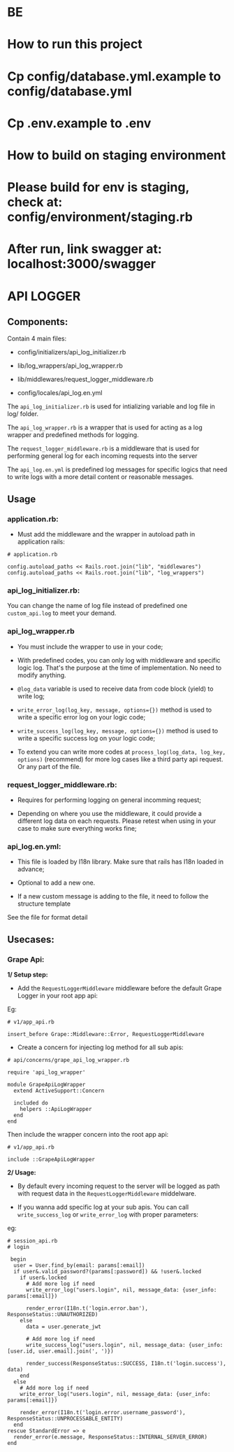 # BE

# How to run this project

# Cp config/database.yml.example to config/database.yml
# Cp .env.example to .env

# How to build on staging environment
# Please build for env is staging, check at: config/environment/staging.rb
# After run, link swagger at: localhost:3000/swagger

# API LOGGER

## Components:
Contain 4 main files:

- config/initializers/api_log_initializer.rb

- lib/log_wrappers/api_log_wrapper.rb

- lib/middlewares/request_logger_middleware.rb

- config/locales/api_log.en.yml

The `api_log_initializer.rb` is used for intializing variable and log file in log/ folder.

The `api_log_wrapper.rb` is a wrapper that is used for acting as a log wrapper and predefined methods for logging.

The `request_logger_middleware.rb` is a middleware that is used for performing general log for each incoming requests into the server

The `api_log.en.yml` is predefined log messages for specific logics that need to write logs with a more detail content or reasonable messages.

## Usage

### application.rb:

- Must add the middleware and the wrapper in autoload path in application rails:

```
# application.rb

config.autoload_paths << Rails.root.join("lib", "middlewares")
config.autoload_paths << Rails.root.join("lib", "log_wrappers")
```

### api_log_initializer.rb:

You can change the name of log file instead of predefined one `custom_api.log` to meet your demand.

### api_log_wrapper.rb

- You must include the wrapper to use in your code;

- With predefined codes, you can only log with middleware and specific logic log. That's the purpose at the time of implementation. No need to modify anything.

- `@log_data` variable is used to receive data from code block (yield) to write log;

- `write_error_log(log_key, message, options={})` method is used to write a specific error log on your logic code;

- `write_success_log(log_key, message, options={})` method is used to write a specific  success log on your logic code;

- To extend you can write more codes at `process_log(log_data, log_key, options)` (recommend) for more log cases like a third party api request. Or any part of the file.

### request_logger_middleware.rb:

- Requires for performing logging on general incomming request;

- Depending on where you use the middleware, it could provide a different log data on each requests. Please retest when using in your case to make sure everything works fine;

### api_log.en.yml:

- This file is loaded by I18n library. Make sure that rails has I18n loaded in advance;

- Optional to add a new one.

- If a new custom message is adding to the file, it need to follow the structure template

See the file for format detail

## Usecases:

### Grape Api:

**1/ Setup step:**

- Add the `RequestLoggerMiddleware` middleware before the default Grape Logger in your root app api:

Eg:

```
# v1/app_api.rb

insert_before Grape::Middleware::Error, RequestLoggerMiddleware
```

- Create a concern for injecting log method for all sub apis:

```
# api/concerns/grape_api_log_wrapper.rb

require 'api_log_wrapper'

module GrapeApiLogWrapper
  extend ActiveSupport::Concern

  included do
    helpers ::ApiLogWrapper
  end
end
```

Then include the wrapper concern into the root app api:

```
# v1/app_api.rb

include ::GrapeApiLogWrapper
```

**2/ Usage:**

- By default every incoming request to the server will be logged as path with request data in the `RequestLoggerMiddleware` middelware.

- If you wanna add specific log at your sub apis. You can call `write_success_log` or `write_error_log` with proper parameters:

eg:

```
# session_api.rb
# login

 begin
  user = User.find_by(email: params[:email])
  if user&.valid_password?(params[:password]) && !user&.locked
    if user&.locked
      # Add more log if need
      write_error_log("users.login", nil, message_data: {user_info: params[:email]})

      render_error(I18n.t('login.error.ban'), ResponseStatus::UNAUTHORIZED)
    else
      data = user.generate_jwt

      # Add more log if need
      write_success_log("users.login", nil, message_data: {user_info: [user.id, user.email].join(', ')})

      render_success(ResponseStatus::SUCCESS, I18n.t('login.success'), data)
    end
  else
    # Add more log if need
    write_error_log("users.login", nil, message_data: {user_info: params[:email]})

    render_error(I18n.t('login.error.username_password'), ResponseStatus::UNPROCESSABLE_ENTITY)
  end
rescue StandardError => e
  render_error(e.message, ResponseStatus::INTERNAL_SERVER_ERROR)
end
```

